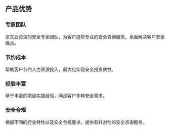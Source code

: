 ## 产品优势

### 专家团队

  京东云资深的安全专家团队，为客户提供专业的安全咨询服务，全面解决客户安全痛点。

### 节约成本

  帮助客户节约人力资源投入，最大化实现安全投资效益。

### 经验丰富

  基于丰富的项目实践经验，满足客户多种安全需求。

### 安全合规

  根据不同的行业特性以及安全合规要求，提供有针对性的安全咨询服务。
